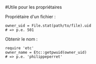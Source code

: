 #Utile pour les propriétaires

Propriétaire d'un fichier :

    owner_uid = File.stat(path/to/file).uid
    # => p.e. 501

Obtenir le nom&nbsp;:
    
    require 'etc'
    owner_name = Etc::getpwuid(owner_uid)
    # => p.e. 'philippeperret'